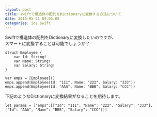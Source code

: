 ```yaml
---
layout: post
title: swiftで構造体の配列をDictionaryに変換する方法について
date: 2015-05-21 09:06:09
categories: ios swift
---
```

<!-- {% raw %} -->
<p>Swiftで構造体の配列をDictionaryに変換したいのですが、<br>
スマートに変換することは可能でしょうか？</p>

<pre><code>struct Employee {
    var Id: String!
    var Name: String!
    var Salary: String!
}

var emps = [Employee]()
emps.append(Employee(Id: "111", Name: "222", Salary: "333"))
emps.append(Employee(Id: "AAA", Name: "BBB", Salary: "CCC"))
</code></pre>

<p>下記のようなDictionaryに変換結果がなることを期待します。</p>

<pre><code>let params = ["emps":[["Id": "111", "Name": "222", "Salary": "333"],["Id": "AAA", "Name": "BBB", "Salary": "CCC"]]]
</code></pre>
<!-- {% endraw %} -->
